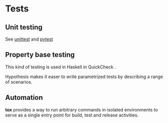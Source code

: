 # Tests

## Unit testing

See [unittest]( ../unittest ) and [pytest]( ../pytest)


## Property base testing

This kind of testing is used in Haskell in QuickCheck <badge-doc href='https://hackage.haskell.org/package/QuickCheck'></badge-doc>.

 Hypothesis <badge-stars repo='HypothesisWorks/hypothesis'></badge-stars> <badge-doc href='https://hypothesis.readthedocs.io'></badge-doc>  makes it easer to write parametrized tests by describing a range of scenarios.


## Automation

<b>tox</b> <badge-stars repo='tox-dev/tox'></badge-stars> <badge-doc
href="https://tox.readthedocs.io"></badge-doc> provides a way to run arbitrary commands in isolated environments to serve as a single entry point for build, test and release activities.
